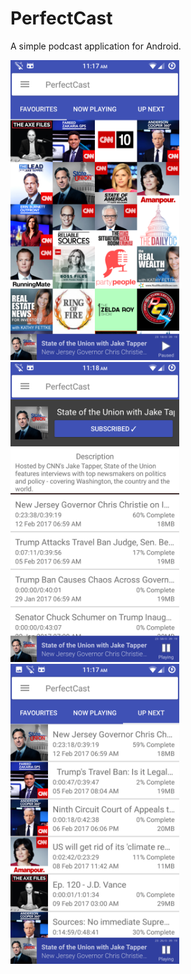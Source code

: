 PerfectCast
=============

A simple podcast application for Android.

<img src="/readme/favourites.png" width="270">
<img src="/readme/podcast_detail.png" width="270">
<img src="/readme/up_next.png" width="270">
